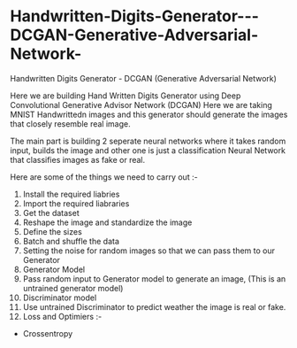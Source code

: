 # Handwritten-Digits-Generator---DCGAN-Generative-Adversarial-Network-
Handwritten Digits Generator - DCGAN (Generative Adversarial Network) 

Here we are building Hand Written Digits Generator using Deep Convolutional Generative Advisor Network (DCGAN)
Here we are taking MNIST Handwrittedn images and this generator should generate the images that closely resemble real image. 

The main part is building 2 seperate neural networks where it takes random input, builds the image and other one is just a classification Neural Network that classifies images as fake or real. 

Here are some of the things we need to carry out :- 
1) Install the required liabries 
2) Import the required liabraries 
3) Get the dataset
4) Reshape the image and standardize the image
5) Define the sizes 
6) Batch and shuffle the data 
7) Setting the noise for random images so that we can pass them to our Generator
8) Generator Model
9) Pass random input to Generator model to generate an image, (This is an untrained generator model)
10) Discriminator model
11) Use untrained Discriminator to predict weather the image is real or fake. 
12) Loss and Optimiers :- 
- Crossentropy
